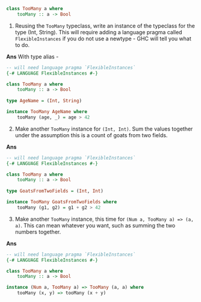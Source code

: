 ```haskell
class TooMany a where
    tooMany :: a -> Bool
```

1. Reusing the `TooMany` typeclass, write an instance of the typeclass for the type (Int, String). This will require adding a language pragma called `FlexibleInstances` if you do not use a newtype - GHC will tell you what to do.

**Ans**
With type alias - 

```haskell
-- will need language pragma `FlexibleInstances`
{-# LANGUAGE FlexibleInstances #-}

class TooMany a where
    tooMany :: a -> Bool
 
type AgeName = (Int, String)

instance TooMany AgeName where
    tooMany (age, _) = age > 42
```

2. Make another `TooMany` instance for `(Int, Int)`. Sum the values together under the assumption this is a count of goats from two fields.

**Ans**

```haskell
-- will need language pragma `FlexibleInstances`
{-# LANGUAGE FlexibleInstances #-}

class TooMany a where
    tooMany :: a -> Bool
 
type GoatsFromTwoFields = (Int, Int)

instance TooMany GoatsFromTwoFields where
    tooMany (g1, g2) = g1 + g2 > 42
```

3. Make another `TooMany` instance, this time for `(Num a, TooMany a) => (a, a)`. This can mean whatever you want, such as summing the two numbers together.

**Ans**

```haskell
-- will need language pragma `FlexibleInstances`
{-# LANGUAGE FlexibleInstances #-}

class TooMany a where
    tooMany :: a -> Bool

instance (Num a, TooMany a) => TooMany (a, a) where
    tooMany (x, y) => tooMany (x + y)
``` 